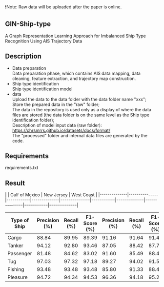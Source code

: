 :exclamation:Note: Raw data will be uploaded after the paper is online.  

## GIN-Ship-type  
A Graph Representation Learning Approach for Imbalanced Ship Type Recognition Using AIS Trajectory Data
## Description
* Data preparation  
Data preparation phase, which contains AIS data mapping, data cleaning, feature extraction, and trajectory map construction.  
* Ship type identification  
Ship type identification model  
* data  
Upload the data to the data folder with the data folder name "xxx";  
Store the prepared data in the "raw" folder;  
The data in the repository is used only as a display of where the data files are stored (the data folder is on the same level as the Ship type identification folder);  
Description of model input data (raw folder): https://chrsmrrs.github.io/datasets/docs/format/  
The "processed" folder and internal data files are generated by the code.

## Requirements  
requirements.txt

## Result  
|              |                Gulf of Mexico             |                 New Jersey                |                 West Coast                |
|--------------|---------------|------------|--------------|---------------|------------|--------------|---------------|------------|--------------|

| Type of Ship | Precision (%) | Recall (%) | F1-Score (%) | Precision (%) | Recall (%) | F1-Score (%) | Precision (%) | Recall (%) | F1-Score (%) |
|--------------|---------------|------------|--------------|---------------|------------|--------------|---------------|------------|--------------|
| Cargo        | 88.84         | 89.95      | 89.39        | 91.16         | 91.64      | 91.40        | 89.91         | 93.08      | 91.47        |
| Tanker       | 94.12         | 92.80      | 93.46        | 87.05         | 88.42      | 87.72        | 94.67         | 91.03      | 92.81        |
| Passenger    | 81.48         | 84.62      | 83.02        | 91.60         | 85.49      | 88.44        | 94.72         | 94.47      | 94.60        |
| Tug          | 97.03         | 97.32      | 97.18        | 89.27         | 94.02      | 91.59        | 96.36         | 94.70      | 95.35        |
| Fishing      | 93.48         | 93.48      | 93.48        | 85.80         | 91.33      | 88.48        | 96.01         | 91.76      | 92.15        |
| Pleasure     | 94.72         | 94.34      | 94.53        | 96.36         | 94.18      | 95.26        | 91.61         | 94.18      | 92.88        |

